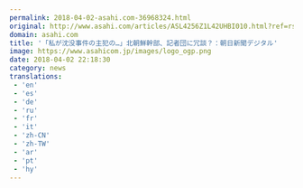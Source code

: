 ```yaml
---
permalink: 2018-04-02-asahi.com-36968324.html
original: http://www.asahi.com/articles/ASL4256Z1L42UHBI010.html?ref=rss
domain: asahi.com
title: '「私が沈没事件の主犯の…」北朝鮮幹部、記者団に冗談？：朝日新聞デジタル'
image: https://www.asahicom.jp/images/logo_ogp.png
date: 2018-04-02 22:18:30
category: news
translations: 
 - 'en'
 - 'es'
 - 'de'
 - 'ru'
 - 'fr'
 - 'it'
 - 'zh-CN'
 - 'zh-TW'
 - 'ar'
 - 'pt'
 - 'hy'
---
```


